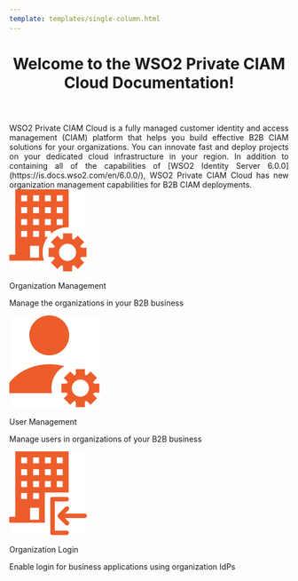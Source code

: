 ```yaml
--- 
template: templates/single-column.html 
---
```


<link href="https://fonts.googleapis.com/icon?family=Material+Icons" rel="stylesheet" />
<div>
    <header>
        <h1>Welcome to the WSO2 Private CIAM Cloud Documentation!</h1>
    </header>
    <div class="md-main .md-content" style="float:left; width: 100%;  text-align:justify; max-height:100%; ">
        WSO2 Private CIAM Cloud is a fully managed customer identity and access management (CIAM) platform that helps you build effective B2B CIAM solutions for your organizations. You can innovate fast and deploy projects on your dedicated cloud infrastructure in your region. In addition to containing all of the capabilities of [WSO2 Identity Server 6.0.0](https://is.docs.wso2.com/en/6.0.0/), WSO2 Private CIAM Cloud has new organization management capabilities for B2B CIAM deployments.  
    </div>
    <div>
        <div class="content">
            <!-- begin card -->
            <div class="card-wrapper">
                <div class="card" onclick="location.href='guides/b2b-org-management/b2b-org-mgt-overview/';">
                    <div class="line"></div>
                    <div class="icon">
                        <img src="assets/img/intro/organization-management.svg">
                    </div>
                    <div class="card-content">
                        <p class="title">Organization Management</p>
                        <a href="http://www.google.com"></a>
                        <p class="hint">Manage the organizations in your B2B business</p>
                    </div>
                </div>
            </div>
            <!-- end card -->
            <!-- begin card -->
            <div class="card-wrapper">
                <div class="card" onclick="location.href='guides/org-user-management/';">
                    <div class="line"></div>
                    <div class="icon">
                        <img src="assets/img/intro/user-management.svg">
                    </div>
                    <div class="card-content">
                        <p class="title">User Management</p>
                        <p class="hint">Manage users in organizations of your B2B business</p>
                    </div>
                </div>
            </div>
            <!-- end card -->
            <!-- begin card -->
            <div class="card-wrapper">
                <div class="card" onclick="location.href='guides/organization-login/org-login-overview/';">
                    <div class="line"></div>
                    <div class="icon">
                        <img src="assets/img/intro/organization-login.svg">
                    </div>
                    <div class="card-content">
                        <p class="title">Organization Login</p>
                        <p class="hint">Enable login for business applications using organization IdPs</p>
                    </div>
                </div>
            </div>
            <!-- end card -->
            <!-- card for connectors -->
            <!-- end card -->
        </div>
    </div>
</div>